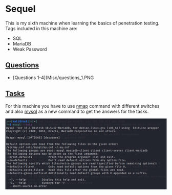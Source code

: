 # Sequel

This is my sixth machine when learning the basics of penetration testing. Tags included in this machine are:

- SQL
- MariaDB
- Weak Password

## <ins>**Questions**

* [Questions 1-4](Misc/questions_1.PNG

## <ins>**Tasks**

For this machine you have to use <ins>nmap</ins> command with different switches and also <ins>mysql</ins> as a new command to get the answers for the tasks.

![](Misc/mysql_help.PNG)
